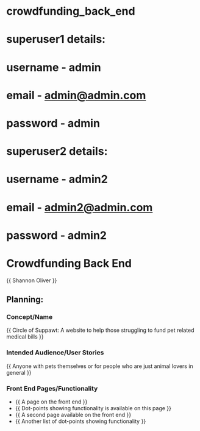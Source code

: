 # crowdfunding_back_end

# superuser1 details:
# username - admin
# email - admin@admin.com
# password - admin

# superuser2 details:
# username - admin2
# email - admin2@admin.com
# password - admin2

# Crowdfunding Back End
{{ Shannon Oliver }}

## Planning:
### Concept/Name
{{ Circle of Suppawt: A website to help those struggling to fund pet related medical bills }}

### Intended Audience/User Stories
{{ Anyone with pets themselves or for people who are just animal lovers in general }}

### Front End Pages/Functionality
- {{ A page on the front end }}
- {{ Dot-points showing functionality is available on this page }}
- {{ A second page available on the front end }}
- {{ Another list of dot-points showing functionality }}